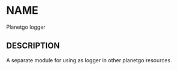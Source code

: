 # NAME

Planetgo logger

## DESCRIPTION

A separate module for using as logger in other planetgo resources.
